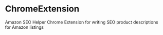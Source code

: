 # ChromeExtension
Amazon SEO Helper Chrome Extension for writing SEO product descriptions for Amazon listings

<!-- "manifest_version": 2,
    "name": "Amazon SEO Helper",
    "description": "This extension will help Amazon sellers write SEO-friendly product descriptions.",
    "version": "1.0",
    "permissions": ["activeTab", "https://sellercentral.amazon.com/"],
    "background": {
      "scripts": ["background.js"],
      "persistent": false
    },
    "content_scripts": [
      {
        "matches": ["https://sellercentral.amazon.com/abis/listing/edit/product_details*"],
        "js": ["content.js"]
      }
    ],
    "browser_action": {
      "default_icon": "icon.png",
      "default_popup": "popup.html" -->
